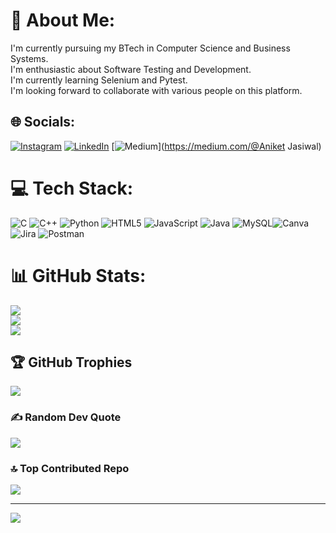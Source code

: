 # 💫 About Me:
I'm currently pursuing my BTech in Computer Science and Business Systems.<br>I'm enthusiastic about Software Testing and Development.<br>I'm currently learning Selenium and Pytest.<br>I'm looking forward to collaborate with various people on this platform.


## 🌐 Socials:
[![Instagram](https://img.shields.io/badge/Instagram-%23E4405F.svg?logo=Instagram&logoColor=white)](https://instagram.com/aniket_.26._) [![LinkedIn](https://img.shields.io/badge/LinkedIn-%230077B5.svg?logo=linkedin&logoColor=white)](https://www.linkedin.com/in/aniket-jaiswal-650148241/) [![Medium](https://img.shields.io/badge/Medium-12100E?logo=medium&logoColor=white)](https://medium.com/@Aniket Jasiwal) 

# 💻 Tech Stack:
![C](https://img.shields.io/badge/c-%2300599C.svg?style=flat-square&logo=c&logoColor=white) ![C++](https://img.shields.io/badge/c++-%2300599C.svg?style=flat-square&logo=c%2B%2B&logoColor=white) ![Python](https://img.shields.io/badge/python-3670A0?style=flat-square&logo=python&logoColor=ffdd54) ![HTML5](https://img.shields.io/badge/html5-%23E34F26.svg?style=flat-square&logo=html5&logoColor=white) ![JavaScript](https://img.shields.io/badge/javascript-%23323330.svg?style=flat-square&logo=javascript&logoColor=%23F7DF1E) ![Java](https://img.shields.io/badge/java-%23ED8B00.svg?style=flat-square&logo=openjdk&logoColor=white) ![MySQL](https://img.shields.io/badge/mysql-%2300000f.svg?style=flat-square&logo=mysql&logoColor=white)![Canva](https://img.shields.io/badge/Canva-%2300C4CC.svg?style=flat-square&logo=Canva&logoColor=white) ![Jira](https://img.shields.io/badge/jira-%230A0FFF.svg?style=flat-square&logo=jira&logoColor=white) ![Postman](https://img.shields.io/badge/Postman-FF6C37?style=flat-square&logo=postman&logoColor=white)
# 📊 GitHub Stats:
![](https://github-readme-stats.vercel.app/api?username=Aniket2683&theme=dark&hide_border=false&include_all_commits=true&count_private=true)<br/>
![](https://github-readme-streak-stats.herokuapp.com/?user=Aniket2683&theme=dark&hide_border=false)<br/>
![](https://github-readme-stats.vercel.app/api/top-langs/?username=Aniket2683&theme=dark&hide_border=false&include_all_commits=true&count_private=true&layout=compact)

## 🏆 GitHub Trophies
![](https://github-profile-trophy.vercel.app/?username=Aniket2683&theme=onedark&no-frame=false&no-bg=true&margin-w=4)

### ✍️ Random Dev Quote
![](https://quotes-github-readme.vercel.app/api?type=horizontal&theme=dark)

### 🔝 Top Contributed Repo
![](https://github-contributor-stats.vercel.app/api?username=Aniket2683&limit=5&theme=dark&combine_all_yearly_contributions=true)

---
[![](https://visitcount.itsvg.in/api?id=Aniket2683&icon=5&color=1)](https://visitcount.itsvg.in)

<!-- Proudly created with GPRM ( https://gprm.itsvg.in ) -->
